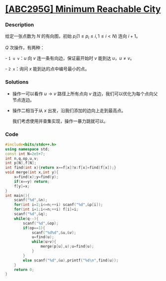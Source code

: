 # [[ABC295G] Minimum Reachable City](https://www.luogu.com.cn/problem/AT_abc295_g)

### Description

给定一张点数为 $N$ 的有向图，初始 $p_i(1\leq p_i \leq i,1 \leq i < N)$ 连向 $i+1$。

$Q$ 次操作，有两种：

\- `1 u v`：$u$ 向 $v$ 连一条有向边，保证最开始时 $v$ 能到达 $u$，$u \ne v$。

\- `2 x`：询问 $x$ 能到达的点中编号最小的点。

### Solutions

- 操作一可以看作 $u \to v$ 路径上所有点向 $v$ 连边，我们可以优化为每个点向父节点连边。

- 操作二相当于从 $x$ 出发，沿我们添加的边向上走到最高点。

  我们考虑使用并查集实现，操作一暴力跳就可以。

### Code

```cpp
#include<bits/stdc++.h>
using namespace std;
const int N=2e5+7;
int n,q,op,u,v;
int p[N],f[N];
int find(int x){return x==f[x]?x:f[x]=find(f[x]);}
void merge(int x,int y){
	x=find(x);y=find(y);
	if(x==y) return;
	f[y]=x;
}
int main(){
	scanf("%d",&n);
	for(int i=2;i<=n;++i) scanf("%d",&p[i]);
	for(int i=1;i<=n;++i) f[i]=i;
	scanf("%d",&q);
	while(q--){
		scanf("%d",&op);
		if(op==1){
			scanf("%d%d",&u,&v);
			u=find(u);
			while(u>v){
				merge(p[u],u);u=find(u);
			}
		}
		else scanf("%d",&u),printf("%d\n",find(u));
	}
	return 0;
}
```

